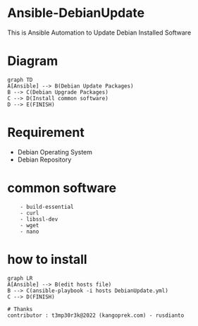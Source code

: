 # Ansible-DebianUpdate

This is Ansible Automation to Update Debian Installed Software

# Diagram
```mermaid
graph TD
A[Ansible] --> B(Debian Update Packages)
B --> C(Debian Upgrade Packages)
C --> D(Install common software)
D --> E(FINISH)
```

# Requirement
- Debian Operating System
- Debian Repository

# common software
        - build-essential
        - curl
        - libssl-dev
        - wget
        - nano

# how to install
```mermaid
graph LR
A[Ansible] --> B(edit hosts file)
B --> C(ansible-playbook -i hosts DebianUpdate.yml)
C --> D(FINISH)

# Thanks
contributor : t3mp30r3k@2022 (kangoprek.com) - rusdianto
